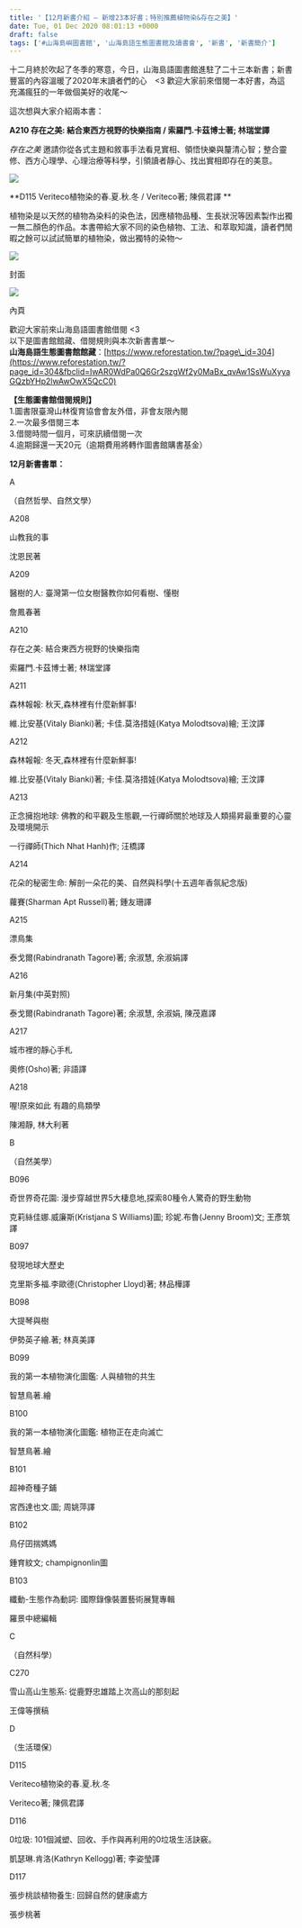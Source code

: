 ```yaml
---
title: '【12月新書介紹 – 新增23本好書；特別推薦植物染&存在之美】'
date: Tue, 01 Dec 2020 08:01:13 +0000
draft: false
tags: ['#山海島嶼圖書館', '山海島語生態圖書館及讀書會', '新書', '新書簡介']
---
```


十二月終於吹起了冬季的寒意，今日，山海島語圖書館進駐了二十三本新書；新書豐富的內容溫暖了2020年末讀者們的心　<3 歡迎大家前來借閱一本好書，為這充滿瘋狂的一年做個美好的收尾～

這次想與大家介紹兩本書：

**A210 存在之美: 結合東西方視野的快樂指南 / 索羅門.卡茲博士著; 林瑞堂譯**

_存在之美_ 邀請你從各式主題和敘事手法看見實相、領悟快樂與釐清心智；整合靈修、西方心理學、心理治療等科學，引領讀者靜心、找出實相即存在的美意。

![](https://www.reforestation.tw/wp-content/uploads/2020/12/S__5677059.jpg)

**D115 Veriteco植物染的春.夏.秋.冬 / Veriteco著; 陳佩君譯 **

植物染是以天然的植物為染料的染色法，因應植物品種、生長狀況等因素製作出獨一無二顏色的作品。本書帶給大家不同的染色植物、工法、和萃取知識，讀者們閒暇之餘可以試試簡單的植物染，做出獨特的染物～

![](https://www.reforestation.tw/wp-content/uploads/2020/12/S__5677061.jpg)

封面

![](https://www.reforestation.tw/wp-content/uploads/2020/12/S__5677062.jpg)

內頁

歡迎大家前來山海島語圖書館借閱 <3  
以下是圖書館館藏、借閱規則與本次新書書單～  
**山海島語生態圖書館館藏**：[https://www.reforestation.tw/?page\_id=304](https://www.reforestation.tw/?page_id=304&fbclid=IwAR0WdPa0Q6Gr2szgWf2y0MaBx_qvAw1SsWuXyyaGQzbYHp2lwAwOwX5QcC0)

**【生態圖書館借閱規則】**  
1.圖書限臺灣山林復育協會會友外借，非會友限內閱  
2.一次最多借閱三本  
3.借閱時間一個月，可來訊續借閱一次  
4.逾期歸還一天20元（逾期費用將轉作圖書館購書基金）

**12月新書書單：**

A

（自然哲學、自然文學）

A208

山教我的事 

沈恩民著 

A209

醫樹的人: 臺灣第一位女樹醫教你如何看樹、懂樹 

詹鳳春著

A210

存在之美: 結合東西方視野的快樂指南

索羅門.卡茲博士著; 林瑞堂譯 

A211

森林報報: 秋天,森林裡有什麼新鮮事! 

維.比安基(Vitaly Bianki)著; 卡佳.莫洛措娃(Katya Molodtsova)繪; 王汶譯 

A212

森林報報: 冬天,森林裡有什麼新鮮事! 

維.比安基(Vitaly Bianki)著; 卡佳.莫洛措娃(Katya Molodtsova)繪; 王汶譯 

A213

正念擁抱地球: 佛教的和平觀及生態觀,一行禪師關於地球及人類揚昇最重要的心靈及環境開示 

一行禪師(Thich Nhat Hanh)作; 汪橋譯 

A214

花朵的秘密生命: 解剖一朵花的美、自然與科學(十五週年香氛紀念版) 

蘿賽(Sharman Apt Russell)著; 鍾友珊譯 

A215

漂鳥集 

泰戈爾(Rabindranath Tagore)著; 余淑慧, 余淑娟譯

A216

新月集(中英對照) 

泰戈爾(Rabindranath Tagore)著; 余淑慧, 余淑娟, 陳茂嘉譯

A217

城市裡的靜心手札 

奧修(Osho)著; 非語譯 

A218

喔!原來如此 有趣的鳥類學 

陳湘靜, 林大利著

B

（自然美學）

B096

奇世界奇花園: 漫步穿越世界5大棲息地,探索80種令人驚奇的野生動物 

克莉絲佳娜.威廉斯(Kristjana S Williams)圖; 珍妮.布魯(Jenny Broom)文; 王彥筑譯 

B097

發現地球大歷史 

克里斯多福.李歐德(Christopher Lloyd)著; 林品樺譯 

B098

大提琴與樹 

伊勢英子繪.著; 林真美譯 

B099

我的第一本植物演化圖鑑: 人與植物的共生 

智慧鳥著.繪 

B100

我的第一本植物演化圖鑑: 植物正在走向滅亡 

智慧鳥著.繪 

B101

超神奇種子鋪 

宮西達也文.圖; 周姚萍譯 

B102

鳥仔囝揣媽媽 

鍾育紋文; champignonlin圖 

B103

纖動-生態作為動詞: 國際錄像裝置藝術展覽專輯 

羅景中總編輯 

C

（自然科學）

C270

雪山高山生態系: 從鹿野忠雄踏上次高山的那刻起 

王偉等撰稿 

D

（生活環保）

D115

Veriteco植物染的春.夏.秋.冬 

Veriteco著; 陳佩君譯 

D116

0垃圾: 101個減塑、回收、手作與再利用的0垃圾生活訣竅。 

凱瑟琳.肯洛(Kathryn Kellogg)著; 李姿瑩譯 

D117

張步桃談植物養生: 回歸自然的健康處方 

張步桃著